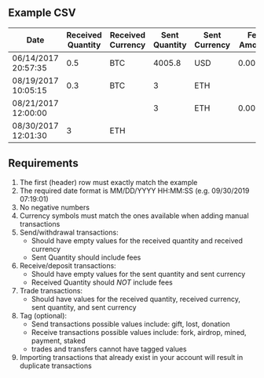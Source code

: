 ## Example CSV

Date | Received Quantity | Received Currency | Sent Quantity | Sent Currency | Fee Amount | Fee Currency | Tag
-- | -- | -- | -- | -- | -- | -- | --
06/14/2017 20:57:35 | 0.5 | BTC | 4005.8 | USD | 0.00001 | BTC |  
08/19/2017 10:05:15 | 0.3 | BTC | 3 | ETH |   |   |  
08/21/2017 12:00:00 |   |   | 3 | ETH | 0.0001 | ETH | gift
08/30/2017 12:01:30 | 3 | ETH |   |   |   |   | mined

## Requirements
1. The first (header) row must exactly match the example
1. The required date format is MM/DD/YYYY HH:MM:SS (e.g. 09/30/2019 07:19:01)
1. No negative numbers
1. Currency symbols must match the ones available when adding manual transactions
1. Send/withdrawal transactions:
    - Should have empty values for the received quantity and received currency
    - Sent Quantity should include fees
1. Receive/deposit transactions:
    - Should have empty values for the sent quantity and sent currency
    - Received Quantity should *NOT* include fees
1. Trade transactions:
    - Should have values for the received quantity, received currency, sent quantity, and sent currency
1. Tag (optional):
    - Send transactions possible values include: gift, lost, donation
    - Receive transactions possible values include: fork, airdrop, mined, payment, staked
    - trades and transfers cannot have tagged values
1. Importing transactions that already exist in your account will result in duplicate transactions